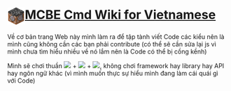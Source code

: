 # <img src="assets/media/logo/logo_wiki.png" align="top" width="40px">[MCBE Cmd Wiki for Vietnamese](https://HgVN23.github.io)

Về cơ bản trang Web này mình làm ra để tập tành viết Code các kiểu nên là mình cũng không cần các bạn phải contribute (có thể sẽ cần sửa lại js vì mình chưa tìm hiểu nhiều về nó lắm nên là Code có thể bị cồng kềnh)

Mình sẽ chơi thuần <img src="https://github.com/HgVN23/HgVN23/blob/main/img/html.png" width="20px"> + <img src="https://github.com/HgVN23/HgVN23/blob/main/img/css.png" width="20px"> + <img src="https://github.com/HgVN23/HgVN23/blob/main/img/js.png" width="20px">, không chơi framework hay library hay API hay ngôn ngữ khác (vì mình muốn thực sự hiểu mình đang làm cái quái gì với Code)

